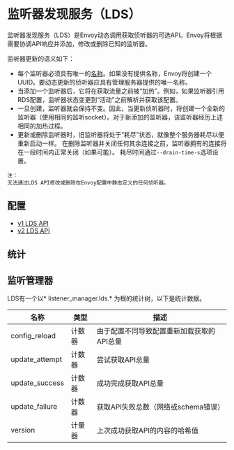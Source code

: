 # 监听器发现服务（LDS）

监听器发现服务（LDS）是Envoy动态调用获取侦听器的可选API。Envoy将根据需要协调API响应并添加，修改或删除已知的监听器。

监听器更新的语义如下：

* 每个监听器必须具有唯一的[名称](TODO:)。如果没有提供名称，Envoy将创建一个UUID。要动态更新的侦听器应具有管理服务器提供的唯一名称。
* 当添加一个监听器后，它将在获取流量之前被“加热”。例如，如果监听器引用RDS配置，监听器状态变更到“活动”之前解析并获取该配置。
* 一旦创建，监听器就会保持不变。因此，当更新侦听器时，将创建一个全新的监听器（使用相同的监听socket）。对于新添加的监听器，该监听器经历上述相同的加热过程。
* 更新或删除监听器时，旧监听器将处于“耗尽”状态，就像整个服务器耗尽以便重新启动一样。 在删除监听器并关闭任何其余连接之前，监听器拥有的连接将在一段时间内正常关闭（如果可能）。 耗尽时间通过`--drain-time-s`选项设置。

```
注：
无法通过LDS API修改或删除在Envoy配置中静态定义的任何侦听器。
```

## 配置

* [v1 LDS API](TODO:)
* [v2 LDS API](TODO:)

## 统计

## 监听管理器

LDS有一个以* listener_manager.lds.* 为根的统计树，以下是统计数据。

|名称|类型|描述|  
|----|---|---|
|config_reload|计数器|由于配置不同导致配置重新加载获取的API总量|
|update_attempt|计数器|尝试获取API总量|
|update_success|计数器|成功完成获取API总量|
|update_failure|计数器|获取API失败总数（网络或schema错误）|
|version|计量器|上次成功获取API的内容的哈希值|
